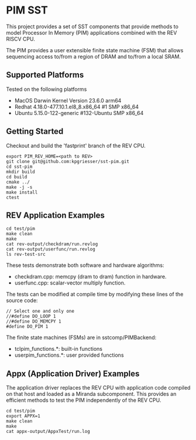 # PIM SST

This project provides a set of SST components that provide methods to model Processor In Memory (PIM) applications combined with the REV RISCV CPU.

The PIM provides a user extensible finite state machine (FSM) that allows sequencing access to/from a region of DRAM and to/from a local SRAM.

## Supported Platforms

Tested on the following platforms
- MacOS Darwin Kernel Version 23.6.0 arm64
- Redhat 4.18.0-477.10.1.el8_8.x86_64 #1 SMP x86_64
- Ubuntu 5.15.0-122-generic #132-Ubuntu SMP  x86_64

## Getting Started

Checkout and build the 'fastprint' branch of the REV CPU.

```
export PIM_REV_HOME=<path to REV>
git clone git@github.com:kpgriesser/sst-pim.git
cd sst-pim
mkdir build
cd build
cmake ../
make -j -s
make install
ctest
```

## REV Application Examples

```
cd test/pim
make clean
make
cat rev-output/checkdram/run.revlog
cat rev-output/userfunc/run.revlog
ls rev-test-src
```

These tests demonstrate both software and hardware algorithms:
- checkdram.cpp: memcpy (dram to dram) function in hardware.
- userfunc.cpp: scalar-vector multiply function.

The tests can be modified at compile time by modifying these lines of the source code:
```
// Select one and only one
//#define DO_LOOP 1
//#define DO_MEMCPY 1
#define DO_PIM 1
```

The finite state machines (FSMs) are in sstcomp/PIMBackend:
- tclpim_functions.*: built-in functions
- userpim_functions.*: user provided functions

## Appx (Application Driver) Examples

The application driver replaces the REV CPU with application code compiled on that host and loaded as a Miranda subcomponent.
This provides an efficient methods to test the PIM independently of the REV CPU. 

```
cd test/pim
export APPX=1
make clean
make
cat appx-output/AppxTest/run.log
```

